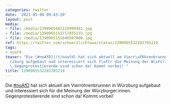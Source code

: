 ```yaml
---
categories: twitter
date: '2021-05-08 09:43:20'
layout: post
media:
- file: /media/1390965482119999491.jpg
- file: /media/1390965151717855233.jpg
- file: /media/1390965151646507008.jpg
ref: https://twitter.com/schwarzlichtwue/status/1390965532283785219
tags:
- noafd
teaser: "Die [#noAfD](/t/noafd) hat sich aktuell am Vierr\xF6hrenbrunnen in W\xFC\
  rzburg aufgebaut und interessiert sich f\xFCr die Meinung der W\xFCrzburger:innen.\
  \ Gegenprotestierende sind schon da! Kommt vorbei! "
title: 1390965532283785219
---
```

Die [#noAfD](/t/noafd) hat sich aktuell am Vierröhrenbrunnen in Würzburg aufgebaut und interessiert sich für die Meinung der Würzburger:innen. Gegenprotestierende sind schon da! Kommt vorbei! 